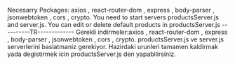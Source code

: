 Necesarry Packages: axios , react-router-dom , express , body-parser , jsonwebtoken , cors , crypto. You need to start servers productsServer.js and server.js. You can edit or delete default products in productsServer.js ----------TR------------- Gerekli indirmeler:axios , react-router-dom , express , body-parser , jsonwebtoken , cors , crypto. productsServer.js ve server.js serverlerini baslatmaniz gerekiyor. Hazirdaki urunleri tamamen kaldirmak yada degistirmek icin productsServer.js den yapabilirsiniz.